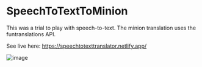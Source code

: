 # SpeechToTextToMinion

This was a trial to play with speech-to-text. The minion translation uses the funtranslations API.

See live here: https://speechtotexttranslator.netlify.app/

![image](https://github.com/Suk0shi/SpeechToTextToMinion/assets/144342852/7efd0540-53ea-4a2b-9f5b-ba52ffafbc85)
